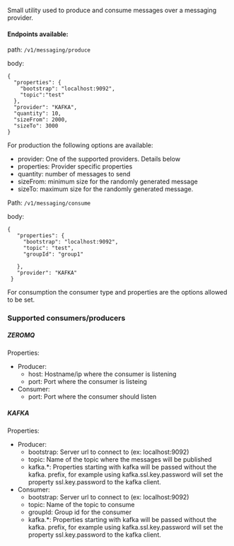 Small utility used to produce and consume messages over a messaging provider.

#### Endpoints available:
path: `/v1/messaging/produce`

body: 
```
{
  "properties": {
    "bootstrap": "localhost:9092",
    "topic":"test"
  },
  "provider": "KAFKA",
  "quantity": 10,
  "sizeFrom": 2000,
  "sizeTo": 3000
}
```

For production the following options are available: 
- provider: One of the supported providers. Details below
- properties: Provider specific properties
- quantity: number of messages to send
- sizeFrom: minimum size for the randomly generated message
- sizeTo: maximum size for the randomly generated message.

Path: `/v1/messaging/consume`

body: 
```
{
   "properties": {
     "bootstrap": "localhost:9092",
     "topic": "test",
     "groupId": "group1"
 
   },
   "provider": "KAFKA"
 }
 ```

For consumption the consumer type and properties are the options allowed to be set.

### Supported consumers/producers

##### ZEROMQ
Properties:
- Producer:
    - host: Hostname/ip where the consumer is listening
    - port: Port where the consumer is listeing
- Consumer:
    - port: Port where the consumer should listen

##### KAFKA
Properties:
- Producer:
    - bootstrap: Server url to connect to (ex: localhost:9092)
    - topic: Name of the topic where the messages will be published
    - kafka.*: Properties starting with kafka will be passed without the kafka. prefix, for example using kafka.ssl.key.password will set the property ssl.key.password to the kafka client.
- Consumer:
    - bootstrap: Server url to connect to (ex: localhost:9092)
    - topic: Name of the topic to consume
    - groupId: Group id for the consumer
    - kafka.*: Properties starting with kafka will be passed without the kafka. prefix, for example using kafka.ssl.key.password will set the property ssl.key.password to the kafka client.